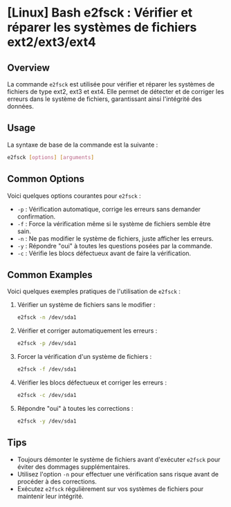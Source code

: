 # [Linux] Bash e2fsck : Vérifier et réparer les systèmes de fichiers ext2/ext3/ext4

## Overview
La commande `e2fsck` est utilisée pour vérifier et réparer les systèmes de fichiers de type ext2, ext3 et ext4. Elle permet de détecter et de corriger les erreurs dans le système de fichiers, garantissant ainsi l'intégrité des données.

## Usage
La syntaxe de base de la commande est la suivante :

```bash
e2fsck [options] [arguments]
```

## Common Options
Voici quelques options courantes pour `e2fsck` :

- `-p` : Vérification automatique, corrige les erreurs sans demander confirmation.
- `-f` : Force la vérification même si le système de fichiers semble être sain.
- `-n` : Ne pas modifier le système de fichiers, juste afficher les erreurs.
- `-y` : Répondre "oui" à toutes les questions posées par la commande.
- `-c` : Vérifie les blocs défectueux avant de faire la vérification.

## Common Examples
Voici quelques exemples pratiques de l'utilisation de `e2fsck` :

1. Vérifier un système de fichiers sans le modifier :
   ```bash
   e2fsck -n /dev/sda1
   ```

2. Vérifier et corriger automatiquement les erreurs :
   ```bash
   e2fsck -p /dev/sda1
   ```

3. Forcer la vérification d'un système de fichiers :
   ```bash
   e2fsck -f /dev/sda1
   ```

4. Vérifier les blocs défectueux et corriger les erreurs :
   ```bash
   e2fsck -c /dev/sda1
   ```

5. Répondre "oui" à toutes les corrections :
   ```bash
   e2fsck -y /dev/sda1
   ```

## Tips
- Toujours démonter le système de fichiers avant d'exécuter `e2fsck` pour éviter des dommages supplémentaires.
- Utilisez l'option `-n` pour effectuer une vérification sans risque avant de procéder à des corrections.
- Exécutez `e2fsck` régulièrement sur vos systèmes de fichiers pour maintenir leur intégrité.